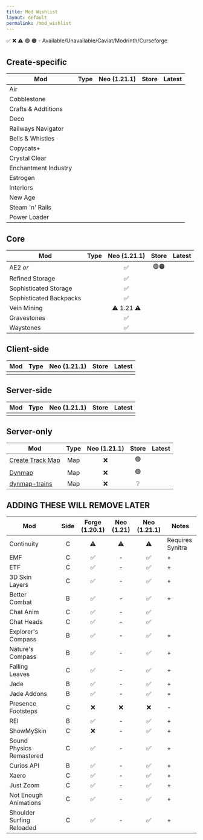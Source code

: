 ```yaml
---
title: Mod Wishlist
layout: default
permalink: /mod_wishlist
---
```

✅ ❌ ⚠️ 🟢 🟠 - Available/Unavailable/Caviat/Modrinth/Curseforge

## Create-specific
| Mod                  | Type | Neo (1.21.1) | Store | Latest |
| -------------------- | :--: | :----------: | :---: | :----: |
| Air                  |      |              |       |        |
| Cobblestone          |      |              |       |        |
| Crafts & Addtitions  |      |              |       |        |
| Deco                 |      |              |       |        |
| Railways Navigator   |      |              |       |        |
| Bells & Whistles     |      |              |       |        |
| Copycats+            |      |              |       |        |
| Crystal Clear        |      |              |       |        |
| Enchantment Industry |      |              |       |        |
| Estrogen             |      |              |       |        |
| Interiors            |      |              |       |        |
| New Age              |      |              |       |        |
| Steam 'n' Rails      |      |              |       |        |
| Power Loader         |      |              |       |        |

## Core
| Mod                     | Type | Neo (1.21.1) | Store | Latest |
| ----------------------- | :--: | :----------: | :---: | :----: |
| AE2 *or*                |      |      ✅       | 🟢🟠  |        |
| Refined Storage         |      |      ✅       |       |        |
| Sophisticated Storage   |      |      ✅       |       |        |
| Sophisticated Backpacks |      |      ✅       |       |        |
| Vein Mining             |      |  ⚠️ 1.21 ⚠️  |       |        |
| Gravestones             |      |      ✅       |       |        |
| Waystones               |      |      ✅       |       |        |

## Client-side
| Mod | Type | Neo (1.21.1) | Store | Latest |
| --- | :--: | :----------: | :---: | :----: |
|     |      |              |       |        |

## Server-side
| Mod | Type | Neo (1.21.1) | Store | Latest |
| --- | :--: | :----------: | :---: | :----: |
|     |      |              |       |        |

## Server-only
| Mod                                                           | Type | Neo (1.21.1) | Store | Latest |
| ------------------------------------------------------------- | :--: | :----------: | :---: | :----: |
| [Create Track Map](https://modrinth.com/mod/create-track-map) | Map  |      ❌       |  🟢   |        |
| [Dynmap](https://modrinth.com/plugin/dynmap)                  | Map  |      ❌       |  🟢   |        |
| [dynmap-trains](https://github.com/Zhincore/dynmap-trains)    | Map  |      ❌       |   ❔   |        |

## ADDING THESE WILL REMOVE LATER
| Mod                       |     | Side | Forge (1.20.1) | Neo (1.21) | Neo (1.21.1) | Notes            |
| ------------------------- | --- | :--: | :------------: | :--------: | :----------: | ---------------- |
| Continuity                |     |  C   |       ⚠️       |     ⚠️     |      ⚠️      | Requires Synitra |
| EMF                       |     |  C   |       ✅        |     -      |      ✅       | +                |
| ETF                       |     |  C   |       ✅        |     -      |      ✅       | +                |
| 3D Skin Layers            |     |  C   |       ✅        |     -      |      ✅       | +                |
| Better Combat             |     |  B   |       ✅        |     -      |      ✅       | +                |
| Chat Anim                 |     |  C   |       ✅        |     -      |      ✅       |                  |
| Chat Heads                |     |  C   |       ✅        |     -      |      ✅       |                  |
| Explorer's Compass        |     |  B   |       ✅        |     -      |      ✅       | +                |
| Nature's Compass          |     |  B   |       ✅        |     -      |      ✅       | +                |
| Falling Leaves            |     |  C   |       ✅        |     -      |      ✅       | +                |
| Jade                      |     |  B   |       ✅        |     -      |      ✅       | +                |
| Jade Addons               |     |  B   |       ✅        |     -      |      ✅       | +                |
| Presence Footsteps        |     |  C   |       ❌        |     ❌      |      ❌       | -                |
| REI                       |     |  B   |       ✅        |     -      |      ✅       | +                |
| ShowMySkin                |     |  C   |       ❌        |     -      |      ✅       | +                |
| Sound Physics Remastered  |     |  C   |       ✅        |     -      |      ✅       | +                |
| Curios API                |     |  B   |       ✅        |     -      |      ✅       | +                |
| Xaero                     |     |  C   |       ✅        |     -      |      ✅       | +                |
| Just Zoom                 |     |  C   |       ✅        |     -      |      ✅       | +                |
| Not Enough Animations     |     |  C   |       ✅        |     -      |      ✅       | +                |
| Shoulder Surfing Reloaded |     |  C   |       ✅        |     -      |      ✅       | +                |
